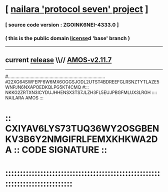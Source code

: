 
# [ [nailara 'protocol seven' project](http://nailara.network/) ]

### [ source code version : ZGOINK6NEI-4333.0 ]

### ( this is the public domain [license](../license)d 'base' branch )
---
## current [release](https://github.com/nailara-technologies/protocol-7/releases) \\\\// [AMOS-v2.11.7](https://github.com/nailara-technologies/protocol-7/releases/tag/AMOS-v2.11.7)
---

#.............................................................................
#22XG64SWFEPF6W6MX6OGGSJODL2UTST4BDREEFGLRSNZTYTLAZE5WNPJN6NXAPOEDKQLPG5KT4CMQ
#::: NKKG2ZRTXN3ICYDUJHHENSX3TS7JLZH3FL5EUJPBGFMLUX3LRGH :::: NAILARA AMOS :::
# :: CXIYAV6LYS73TUQ36WY2OSGBENKV3B6Y2NMGIFRLFEMXKHKWA2DA :: CODE SIGNATURE ::
# ::::::::::::::::::::::::::::::::::::::::::::::::::::::::::::::::::::::::::::
